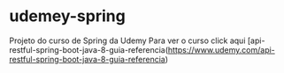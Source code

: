 # udemey-spring
Projeto do curso de Spring da Udemy
Para ver o curso click aqui [api-restful-spring-boot-java-8-guia-referencia(https://www.udemy.com/api-restful-spring-boot-java-8-guia-referencia)
